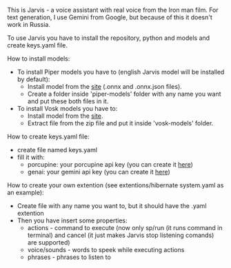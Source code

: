 This is Jarvis - a voice assistant with real voice from the Iron man film. For text generation, I use Gemini from Google, but because of this it doesn't work in Russia. 

To use Jarvis you have to install the repository, python and models and create keys.yaml file.

How to install models:
<ul>
    <li>
        To install Piper models you have to (english Jarvis model will be installed by default):
        <ul>
            <li>Install model from the <a href="https://rhasspy.github.io/piper-samples/">site</a> (.onnx and .onnx.json files).</li>
            <li>Create a folder inside 'piper-models' folder with any name you want and put these both files in it.</li>
        </ul>
    </li>
    <li>
        To install Vosk models you have to:
        <ul>
            <li>Install model from the <a href="https://alphacephei.com/vosk/models/">site</a>.</li>
            <li>Extract file from the zip file and put it inside 'vosk-models' folder.</li>
        </ul>
    </li>
</ul>

How to create keys.yaml file:
<ul>
    <li>create file named keys.yaml</li>
    <li>
        fill it with:
        <ul>
            <li>porcupine: your porcupine api key (you can create it <a href="https://console.picovoice.ai/">here</a>)</li>
            <li>genai: your gemini api key (you can create it <a href="https://aistudio.google.com/app/api-keys/">here</a>)</li>
        </ul>
    </li>
</ul>

How to create your own extention (see extentions/hibernate system.yaml as an example):
<ul>
    <li>Create file with any name you want to, but it should have the .yaml extention</li>
    <li>
        Then you have insert some properties:
        <ul>
            <li>actions - command to execute (now only sp/run (it runs command in terminal) and cancel (it just makes Jarvis stop listening comands) are supported)</li>
            <li>voice/sounds - words to speek while executing actions</li>
            <li>phrases - phrases to listen to</li>
        </ul>
    </li>
</ul>
